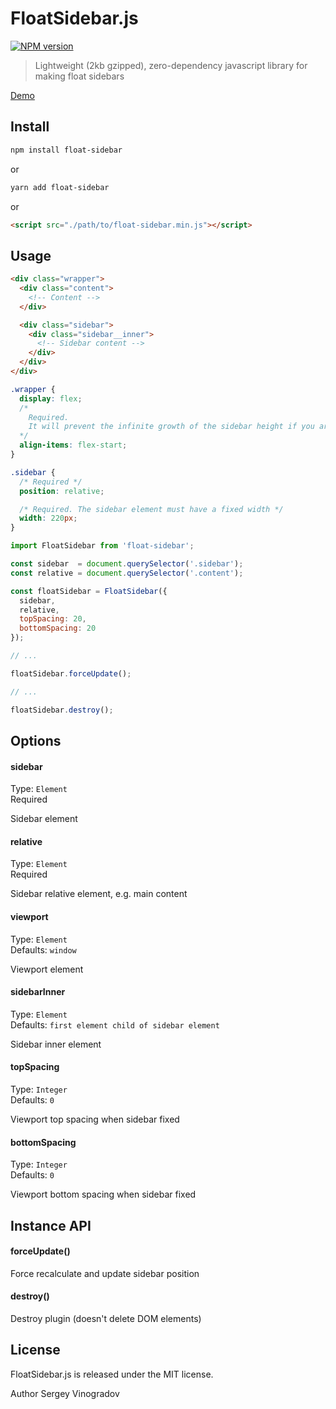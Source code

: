 # FloatSidebar.js
[![NPM version](https://img.shields.io/npm/v/float-sidebar.svg?style=flat)](https://www.npmjs.org/package/float-sidebar)

> Lightweight (2kb gzipped), zero-dependency javascript library for making float sidebars

[Demo](https://jsfiddle.net/vursen/cj4erfnj)

## Install

```bash
npm install float-sidebar
```
or
```bash
yarn add float-sidebar
```
or
```html
<script src="./path/to/float-sidebar.min.js"></script>
```

## Usage

```html
<div class="wrapper">
  <div class="content">
    <!-- Content -->
  </div>

  <div class="sidebar">
    <div class="sidebar__inner">
      <!-- Sidebar content -->
    </div>
  </div>
</div>
```

```css
.wrapper {
  display: flex;
  /*
    Required.
    It will prevent the infinite growth of the sidebar height if you are using the library with 'infinite scroll'
  */
  align-items: flex-start;
}

.sidebar {
  /* Required */
  position: relative;

  /* Required. The sidebar element must have a fixed width */
  width: 220px;
}
```

```javascript
import FloatSidebar from 'float-sidebar';

const sidebar  = document.querySelector('.sidebar');
const relative = document.querySelector('.content');

const floatSidebar = FloatSidebar({
  sidebar,
  relative,
  topSpacing: 20,
  bottomSpacing: 20
});

// ...

floatSidebar.forceUpdate();

// ...

floatSidebar.destroy();
```

## Options

#### sidebar

Type: `Element`<br/>
Required

Sidebar element

#### relative

Type: `Element`<br/>
Required

Sidebar relative element, e.g. main content

#### viewport

Type: `Element`<br/>
Defaults: `window`

Viewport element

#### sidebarInner

Type: `Element`<br/>
Defaults: `first element child of sidebar element`

Sidebar inner element

#### topSpacing

Type: `Integer`<br/>
Defaults: `0`

Viewport top spacing when sidebar fixed

#### bottomSpacing

Type: `Integer`<br/>
Defaults: `0`

Viewport bottom spacing when sidebar fixed

## Instance API

#### forceUpdate()

Force recalculate and update sidebar position

#### destroy()

Destroy plugin (doesn't delete DOM elements)

## License

FloatSidebar.js is released under the MIT license.

Author Sergey Vinogradov
